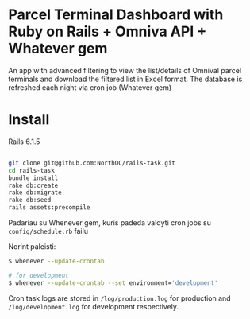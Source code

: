 # Parcel Terminal Dashboard with Ruby on Rails + Omniva API + Whatever gem

An app with advanced filtering to view the list/details of Omnival parcel terminals and download the filtered list in Excel format. The database is refreshed each night via cron job (Whatever gem)

# Install

Rails 6.1.5

```bash

git clone git@github.com:NorthOC/rails-task.git
cd rails-task
bundle install
rake db:create
rake db:migrate
rake db:seed
rails assets:precompile

```

Padariau su Whenever gem, kuris padeda valdyti cron jobs su `config/schedule.rb` failu

Norint paleisti:

```bash
$ whenever --update-crontab

# for development
$ whenever --update-crontab --set environment='development'
```

Cron task logs are stored in `/log/production.log` for production and `/log/development.log` for development respectively.
